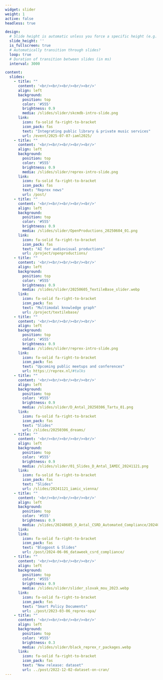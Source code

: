 ```yaml
---
widget: slider
weight: 1
active: false
headless: true

design:
  # Slide height is automatic unless you force a specific height (e.g. '400px')
  slide_height: ''
  is_fullscreen: true
  # Automatically transition through slides?
  loop: true
  # Duration of transition between slides (in ms) 
  interval: 3000

content:
  slides:
    - title: ""
      content: '<br/><br/><br/><br/><br/>'
      align: left
      background:
        position: top
        color: '#555'
        brightness: 0.9
        media: /slides/slider/skcmdb-intro-slide.png
      link:
        icon: fa-solid fa-right-to-bracket
        icon_pack: fas
        text: "Integrating public library & private music services"
        url: /event/2025-07-07-iaml2025/
    - title: ""
      content: '<br/><br/><br/><br/><br/>'
      align: left
      background:
        position: top
        color: '#555'
        brightness: 0.9
        media: /slides/slider/reprex-intro-slide.png
      link:
        icon: fa-solid fa-right-to-bracket
        icon_pack: fas
        text: "Reprex news"
        url: /post/
    - title: ""
      content: '<br/><br/><br/><br/><br/>'
      align: left
      background:
        position: top
        color: '#555'
        brightness: 0.9
        media: /slides/slider/OpenProductions_20250604_01.png
      link:
        icon: fa-solid fa-right-to-bracket
        icon_pack: fas
        text: "AI for audiovisual productions"
        url: /project/openproductions/
    - title: ""
      content: '<br/><br/><br/><br/><br/>'
      align: left
      background:
        position: top
        color: '#555'
        brightness: 0.9
        media: /slides/slider/20250605_TextileBase_slider.webp
      link:
        icon: fa-solid fa-right-to-bracket
        icon_pack: fas
        text: "Multimodal knowledge graph"
        url: /project/textilebase/
    - title: ""
      content: '<br/><br/><br/><br/><br/>'
      align: left
      background:
        position: top
        color: '#555'
        brightness: 0.9
        media: /slides/slider/reprex-intro-slide.png
      link:
        icon: fa-solid fa-right-to-bracket
        icon_pack: fas
        text: "Upcoming public meetups and conferences"
        url: https://reprex.nl/#talks
    - title: ""
      content: '<br/><br/><br/><br/><br/>'
      align: left
      background:
        position: top
        color: '#555'
        brightness: 0.9
        media: /slides/slider/D_Antal_20250306_Tartu_01.png
      link:
        icon: fa-solid fa-right-to-bracket
        icon_pack: fas
        text: "Slides"
        url: /slides/20250306_dreams/
    - title: ""
      content: '<br/><br/><br/><br/><br/>'
      align: left
      background:
        position: top
        color: '#555'
        brightness: 0.9
        media: /slides/slider/01_Slides_D_Antal_IAMIC_20241121.png
      link:
        icon: fa-solid fa-right-to-bracket
        icon_pack: fas
        text: "Slides"
        url: /slides/20241121_iamic_vienna/
    - title: ""
      content: '<br/><br/><br/><br/><br/>'
      align: left
      background:
        position: top
        color: '#555'
        brightness: 0.9
        media: /slides/20240605_D_Antal_CSRD_Automated_Compliance/20240606_D_Antal_Dataweek_CSRD_Compliance_1.png
      link:
      link:
        icon: fa-solid fa-right-to-bracket
        icon_pack: fas
        text: "Blogpost & Slides"
        url: /post/2024-06-06_dataweek_csrd_compliance/
    - title: ""
      content: '<br/><br/><br/><br/><br/>'
      align: left
      background:
        position: top
        color: '#555'
        brightness: 0.9
        media: /slides/slider/slider_slovak_mou_2023.webp
      link:
        icon: fa-solid fa-right-to-bracket
        icon_pack: fas
        text: "Smart Policy Documents"
        url: ./post/2023-03-06_reprex-opa/
    - title: ""
      content: '<br/><br/><br/><br/><br/>'
      align: left
      background:
        position: top
        color: '#555'
        brightness: 0.3
        media: /slides/slider/black_reprex_r_packages.webp
      link:
        icon: fa-solid fa-right-to-bracket
        icon_pack: fas
        text: "New release: dataset"
        url: ../post/2022-12-02-dataset-on-cran/
---
```


<!---
    - title: We Are Finalists!
      content: 'Vote for us in The Hague Innovators Award 2022</br>
                Details soon.'
      align: left
      background:
        position: center
        color: '#555'
        brightness: 0.3
        media: slides/tour/DAntal_ImpacCity_PAARD_2_20221028_4x6.webp
      link:
        icon: fa-solid fa-right-to-bracket
        icon_pack: fas
        text: Vote
        url: ../post/2022-09-13-the-hague-innovators-award/
    - title: 🚀  We Are Finalists!
      content: 'Vote for us in The Hague Innovators Award 2022'
      align: left
      background:
        position: center
        color: '#555'
        brightness: 0.5
        media: slides/tour/hague_innovators_award_2022.webp
      link:
        icon: fa-solid fa-right-to-bracket
        icon_pack: fas
        text: Read More
        url: ../post/2022-09-13-the-hague-innovators-award/
    - title: Digital Music Observatory  🎶
      content: 'Our OpenMuse project with distinguished partners will develop the Digital Music Observatory into a European Music Observatory with the support of the European Union'
      align: left
      background:
        position: center
        color: '#555'
        brightness: 0.7
        media: slides/tour/reprex-background.webp
      link:
        icon: fa-solid fa-right-to-bracket
        icon_pack: fas
        text: Check Out Our Observatories!
        url: ../#observatories
    - title: Looking for partners
      content: ''
      align: left
      background:
        position: center
        color: '#555'
        brightness: 0.7
        media: slides/NLAIC_20220922/big_data_for_all_observatories.png
      link:
        icon: fa-solid fa-right-to-bracket
        icon_pack: fas
        text: Check Out Our Observatories!
        url: ../#observatories  
--->

